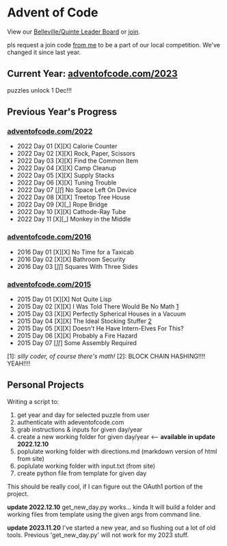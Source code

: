 # Advent of Code

View our [Belleville/Quinte Leader Board](https://adventofcode.com/2022/leaderboard/private/view/2588518) or [join](https://adventofcode.com/2022/leaderboard/private).

pls request a join code [from me](mailto:greg.denyes@gmail.com) to be a part of our local competition. We've changed it since last year.

## Current Year: [adventofcode.com/2023](https://adventofcode.com/2023)

puzzles unlock 1 Dec!!!

<!-- Notes
- [3]: my attempt at genetic algorithym.
- [4]: this one looks like tetris 
-->

## Previous Year's Progress

### [adventofcode.com/2022](https://adventofcode.com/2022)
- 2022 Day 01 [X][X] Calorie Counter
- 2022 Day 02 [X][X] Rock, Paper, Scissors
- 2022 Day 03 [X][X] Find the Common Item
- 2022 Day 04 [X][X] Camp Cleanup
- 2022 Day 05 [X][X] Supply Stacks
- 2022 Day 06 [X][X] Tuning Trouble
- 2022 Day 07 [_][_] No Space Left On Device
- 2022 Day 08 [X][X] Treetop Tree House
- 2022 Day 09 [X][_] Rope Bridge
- 2022 Day 10 [X][X] Cathode-Ray Tube
- 2022 Day 11 [X][_] Monkey in the Middle

### [adventofcode.com/2016](https://adventofcode.com/2016)

- 2016 Day 01 [X][X] No Time for a Taxicab
- 2016 Day 02 [X][X] Bathroom Security
- 2016 Day 03 [_][_] Squares With Three Sides

### [adventofcode.com/2015](https://adventofcode.com/2015)

- 2015 Day 01 [X][X] Not Quite Lisp
- 2015 Day 02 [X][X] I Was Told There Would Be No Math [1](#1)
- 2015 Day 03 [X][X] Perfectly Spherical Houses in a Vacuum
- 2015 Day 04 [X][X] The Ideal Stocking Stuffer [2](#2)
- 2015 Day 05 [X][X] Doesn't He Have Intern-Elves For This?
- 2015 Day 06 [X][X] Probably a Fire Hazard
- 2015 Day 07 [_][_] Some Assembly Required

[1]: *silly coder, of course there's math!*
[2]: BLOCK CHAIN HASHING!!!! YEAH!!!!

## Personal Projects

Writing a script to:

1. get year and day for selected puzzle from user
2. authenticate with adeventofcode.com
3. grab instructions & inputs for given day/year
4. create a new working folder for given day/year <-- **available in update 2022.12.10**
5. poplulate working folder with directions.md (markdown version of html from site)
6. poplulate working folder with input.txt (from site)
7. create python file from template for given day

This should be really cool, if I can figure out the OAuth1 portion of the project.

**update 2022.12.10**
get_new_day.py works... kinda
It will build a folder and working files from template using the given args from command line.

**update 2023.11.20**
I've started a new year, and so flushing out a lot of old tools. Previous 'get_new_day.py' will not work for my 2023 stuff.


<!-- `cmd
run it as:
get_new_day.py y=2022 d=19
`

it will print to screen the usage documentation without making any changes
**WARNING!!!**
double check your args when executing!!!
This prog will overwrite any files with the names:

     "description.md"
     "input.txt"
     "sample.txt"
     f"day_{day_str}.py" -->

